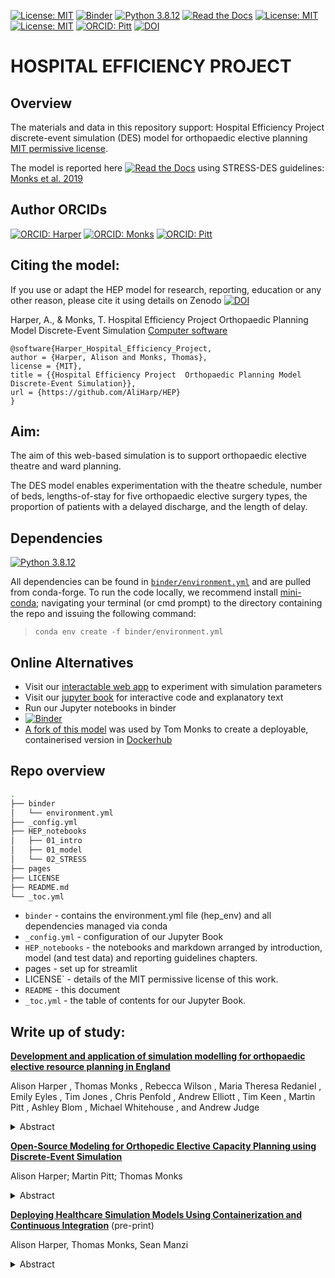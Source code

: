 [![License: MIT](https://img.shields.io/badge/License-MIT-yellow.svg)](https://opensource.org/licenses/MIT)
[![Binder](https://mybinder.org/badge_logo.svg)](https://mybinder.org/v2/gh/AliHarp/HEP/HEAD)
[![Python 3.8.12](https://img.shields.io/badge/python-3.8.12-blue.svg)](https://www.python.org/downloads/release/python-3812/)
[![Read the Docs](https://readthedocs.org/projects/pip/badge/?version=latest)](https://github.com/AliHarp/HEP/blob/main/HEP_notebooks/01_intro.md)
[![License: MIT](https://img.shields.io/badge/ORCID-0000--0001--5274--5037-brightgreen)](https://orcid.org/0000-0001-5274-5037)
[![License: MIT](https://img.shields.io/badge/ORCID-0000--0003--2631--4481-brightgreen)](https://orcid.org/0000-0003-2631-4481)
[![ORCID: Pitt](https://img.shields.io/badge/ORCID-0000--0003--4026--8346-brightgreen)](https://orcid.org/0000-0003-4026-8346)
[![DOI](https://zenodo.org/badge/DOI/10.5281/zenodo.7951080.svg)](https://doi.org/10.5281/zenodo.7951080)

# HOSPITAL EFFICIENCY PROJECT

## Overview 
The materials and data in this repository support: Hospital Efficiency Project discrete-event simulation (DES) model for orthopaedic elective planning [MIT permissive license](https://github.com/AliHarp/HEP/blob/main/LICENSE).

The model is reported here [![Read the Docs](https://readthedocs.org/projects/pip/badge/?version=latest)](https://github.com/AliHarp/HEP/blob/main/HEP_notebooks/02_STRESS/STRESS_DES.md) using STRESS-DES guidelines:
[Monks et al. 2019](https://doi.org/10.1080/17477778.2018.1442155) 

## Author ORCIDs

[![ORCID: Harper](https://img.shields.io/badge/ORCID-0000--0001--5274--5037-brightgreen)](https://orcid.org/0000-0001-5274-5037)
[![ORCID: Monks](https://img.shields.io/badge/ORCID-0000--0003--2631--4481-brightgreen)](https://orcid.org/0000-0003-2631-4481)
[![ORCID: Pitt](https://img.shields.io/badge/ORCID-0000--0003--4026--8346-brightgreen)](https://orcid.org/0000-0003-4026-8346)

## Citing the model:

If you use or adapt the HEP model for research, reporting, education or any other reason, please cite it using details on Zenodo [![DOI](https://zenodo.org/badge/DOI/10.5281/zenodo.7951080.svg)](https://doi.org/10.5281/zenodo.7951080)

Harper, A., & Monks, T. Hospital Efficiency Project  Orthopaedic Planning Model Discrete-Event Simulation [Computer software](https://doi.org/10.5281/zenodo.7951080)

```
@software{Harper_Hospital_Efficiency_Project,
author = {Harper, Alison and Monks, Thomas},
license = {MIT},
title = {{Hospital Efficiency Project  Orthopaedic Planning Model Discrete-Event Simulation}},
url = {https://github.com/AliHarp/HEP}
} 
```

## Aim:

The aim of this web-based simulation is to support orthopaedic elective theatre and ward planning.  

The DES model enables experimentation with the theatre schedule, number of beds, lengths-of-stay for five orthopaedic elective surgery types, the proportion of patients with a delayed discharge, and the length of delay.


## Dependencies

[![Python 3.8.12](https://img.shields.io/badge/python-3.8.12-blue.svg)](https://www.python.org/downloads/release/python-3812/)

All dependencies can be found in [`binder/environment.yml`]() and are pulled from conda-forge.  To run the code locally, we recommend install [mini-conda](https://docs.conda.io/en/latest/miniconda.html); navigating your terminal (or cmd prompt) to the directory containing the repo and issuing the following command:

> `conda env create -f binder/environment.yml`

## Online Alternatives
* Visit our [interactable web app](https://hospital-efficiency-project.streamlit.app/) to experiment with simulation parameters
* Visit our [jupyter book](https://aliharp.github.io/HEP/HEP_notebooks/01_intro.html) for interactive code and explanatory text
* Run our Jupyter notebooks in binder 
* [![Binder](https://mybinder.org/badge_logo.svg)](https://mybinder.org/v2/gh/AliHarp/HEP/HEAD)
* [A fork of this model](https://github.com/TomMonks/hep-deploy) was used by Tom Monks to create a deployable, containerised version in [Dockerhub](https://hub.docker.com/r/tommonks01/hep-sim) 


## Repo overview 

```bash
.
├── binder
│   └── environment.yml
├── _config.yml
├── HEP_notebooks
│   ├── 01_intro
│   ├── 01_model
│   └── 02_STRESS
├── pages
├── LICENSE
├── README.md
└── _toc.yml
```
* `binder` - contains the environment.yml file (hep_env) and all dependencies managed via conda
* `_config.yml` - configuration of our Jupyter Book
* `HEP_notebooks` - the notebooks and markdown arranged by introduction, model (and test data) and reporting guidelines chapters.
* pages - set up for streamlit
* LICENSE` - details of the MIT permissive license of this work.
* `README` - this document
* `_toc.yml` - the table of contents for our Jupyter Book.

## Write up of study:

[**Development and application of simulation modelling for orthopaedic elective resource planning in England**](https://bmjopen.bmj.com/content/bmjopen/13/12/e076221.full.pdf)

Alison Harper
, Thomas Monks
, Rebecca Wilson
, Maria Theresa Redaniel
, Emily Eyles
, Tim Jones
,
Chris Penfold
, Andrew Elliott
, Tim Keen
, Martin Pitt
, Ashley Blom
, Michael Whitehouse
,
and Andrew Judge

<details>
  <summary>Abstract</summary>

This study aimed to develop a simulation
model to support orthopaedic elective capacity planning.
An open-source, generalisable discrete-
event simulation was developed, including a web-
based application. The model used anonymised patient
records between 2016 and 2019 of elective orthopaedic
procedures from a National Health Service (NHS) Trust in
England. In this paper, it is used to investigate scenarios
including resourcing (beds and theatres) and productivity
(lengths of stay, delayed discharges and theatre activity)
to support planning for meeting new NHS targets aimed
at reducing elective orthopaedic surgical backlogs in a
proposed ring-fenced orthopaedic surgical facility. The
simulation is interactive and intended for use by health
service planners and clinicians.
A higher number of beds (65–70) than the
proposed number (40 beds) will be required if lengths
of stay and delayed discharge rates remain unchanged.
Reducing lengths of stay in line with national benchmarks
reduces bed utilisation to an estimated 60%, allowing
for additional theatre activity such as weekend working.
Further, reducing the proportion of patients with a delayed
discharge by 75% reduces bed utilisation to below 40%,
even with weekend working. A range of other scenarios
can also be investigated directly by NHS planners using
the interactive web app.
The simulation model is intended to support
capacity planning of orthopaedic elective services by
identifying a balance of capacity across theatres and beds
and predicting the impact of productivity measures on
capacity requirements. It is applicable beyond the study
site and can be adapted for other specialties.

</details>

[**Open-Source Modeling for Orthopedic Elective Capacity Planning using Discrete-Event Simulation**](https://ieeexplore.ieee.org/abstract/document/10408227)

Alison Harper; Martin Pitt; Thomas Monks

<details>
  <summary>Abstract</summary>

The increase in elective surgical waiting lists as a result of the COVID-19 pandemic is creating significant consequences for health services worldwide. In the UK, the allocation of capital funds to increase capacity for managing elective waits has created planning and operational challenges for health services. This paper reports on the development and deployment of an interactive web-based discrete-event simulation model for supporting capacity planning of surgical activity and ward stay in a proposed new ring-fenced orthopedic facility in a UK health service. The model is free and open-source and developed to be generic and applicable for new capacity planning of elective recovery in orthopedics in other regions. With minor adaptations it can also be readily modified for application to other specialties. Given the current relevance of managing record elective waiting lists, there is potential widespread applicability of the simulation model which is supported by our open approach to modeling.

</details>

[**Deploying Healthcare Simulation Models Using Containerization and Continuous Integration**](https://osf.io/qez45 ) (pre-print)

Alison Harper, Thomas Monks, Sean Manzi

<details>
  <summary>Abstract</summary>
  
Methods or approaches from disciplines outside of OR Modeling and Simulation (M&S) can potentially increase the functionality of simulation models. In healthcare research, where simulation models are commonly used, we see few applications of models that can easily be deployed by other researchers or by healthcare stakeholders. Models are treated as disposable artifacts, developed to deliver a set of results for stakeholders or for publication. By utilising approaches from software engineering, M&S researchers can develop models that are intended to be deployed for re-use. We propose one potential solution to deploying free and open source simulations using containerisation with continuous integration. A container provides a self-contained environment that encapsulates the model and all its required dependencies including the operating system, software, and packages. This overcomes a significant barrier to sharing models developed in open source software, which is dependency management. Isolating the environment in a container ensures that the simulation model behaves the same way across different computing environments. It also means that other users can interact with the model without installing software and packages, supporting both use and re-use, and reproducibility of results. We illustrate the approach using a model developed for orthopaedic elective recovery planning, developed with a user-friendly interface in Python, including a clear set of steps to support M&S researchers to deploy their own models using our hybrid framework.

</details>